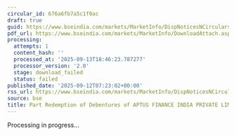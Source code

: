 ```yaml
---
circular_id: 676a6fb7a5c1f0ac
draft: true
guid: https://www.bseindia.com/markets/MarketInfo/DispNoticesNCirculars.aspx?Noticeid={F493E32A-5EEA-470A-A966-BC761F0A237A}&noticeno=20250912-15&dt=09/12/2025&icount=15&totcount=103&flag=0
pdf_url: https://www.bseindia.com/markets/MarketInfo/DownloadAttach.aspx?id=20250912-15&attachedId=
processing:
  attempts: 1
  content_hash: ''
  processed_at: '2025-09-13T18:46:23.787277'
  processor_version: '2.0'
  stage: download_failed
  status: failed
published_date: '2025-09-12T07:23:02+00:00'
rss_url: https://www.bseindia.com/markets/MarketInfo/DispNoticesNCirculars.aspx?Noticeid={F493E32A-5EEA-470A-A966-BC761F0A237A}&noticeno=20250912-15&dt=09/12/2025&icount=15&totcount=103&flag=0
source: bse
title: Part Redemption of Debentures of APTUS FINANCE INDIA PRIVATE LIMITED
---
```


Processing in progress...